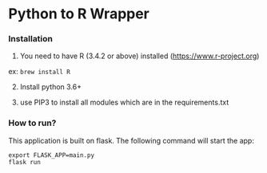 # Python to R Wrapper

### Installation

1. You need to have R (3.4.2 or above) installed (https://www.r-project.org)

  ex: `brew install R`    

2. Install python 3.6+

3. use PIP3 to install all modules which are in the requirements.txt

### How to run?
This application is built on flask. The following command will start the app:

```
export FLASK_APP=main.py
flask run

```
